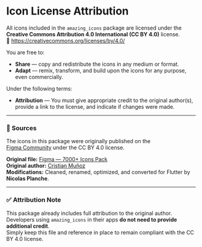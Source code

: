 # Icon License Attribution

All icons included in the `amazing_icons` package are licensed under the  
**Creative Commons Attribution 4.0 International (CC BY 4.0)** license.  
🔗 https://creativecommons.org/licenses/by/4.0/

You are free to:
- **Share** — copy and redistribute the icons in any medium or format.
- **Adapt** — remix, transform, and build upon the icons for any purpose, even commercially.

Under the following terms:
- **Attribution** — You must give appropriate credit to the original author(s),  
  provide a link to the license, and indicate if changes were made.

---

### 🧩 Sources
The icons in this package were originally published on the  
[Figma Community](https://figma.com/community) under the CC BY 4.0 license.

**Original file:** [Figma — 7000+ Icons Pack](https://www.figma.com/community/file/1311159026125960259)  
**Original author:** [Cristian Muñoz](https://www.figma.com/@tianmunooz)  
**Modifications:** Cleaned, renamed, optimized, and converted for Flutter by **Nicolas Planche**.

---

### ✅ Attribution Note
This package already includes full attribution to the original author.  
Developers using `amazing_icons` in their apps **do not need to provide additional credit**.  
Simply keep this file and reference in place to remain compliant with the CC BY 4.0 license.
